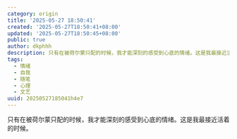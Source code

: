 ```yaml
---
category: origin
title: '2025-05-27 18:50:41'
created: '2025-05-27T18:50:41+08:00'
updated: '2025-05-27T18:50:45+08:00'
public: true
author: dkphhh
description: 只有在被荷尔蒙只配的时候，我才能深刻的感受到心底的情绪。这是我最接近活着的时候……
tags:
  - 情绪
  - 自我
  - 随笔
  - 心理
  - 文艺
uuid: 20250527185041h4e7
---
```


只有在被荷尔蒙只配的时候，我才能深刻的感受到心底的情绪。这是我最接近活着的时候。
